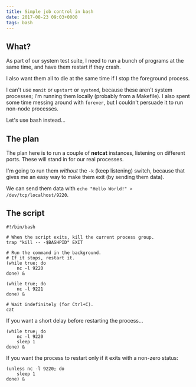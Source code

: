 ```yaml
---
title: Simple job control in bash
date: 2017-08-23 09:03+0000
tags: bash
---
```


## What?

As part of our system test suite, I need to run a bunch of programs at the same
time, and have them restart if they crash.

I also want them all to die at the same time if I stop the foreground process.

I can't use `monit` or `upstart` or `systemd`, because these aren't system processes; I'm running them locally (probably
from a Makefile). I also spent some time messing around with `forever`, but I couldn't persuade it to run non-node
processes.

Let's use bash instead...

## The plan

The plan here is to run a couple of **netcat** instances, listening on different
ports. These will stand in for our real processes.

I'm going to run them _without_ the `-k` (keep listening) switch, because that gives me an easy way to make them exit (by sending them data).

We can send them data with `echo "Hello World!" > /dev/tcp/localhost/9220`.

## The script

```
#!/bin/bash

# When the script exits, kill the current process group.
trap "kill -- -$BASHPID" EXIT

# Run the command in the background.
# If it stops, restart it.
(while true; do
    nc -l 9220
done) &

(while true; do
    nc -l 9221
done) &

# Wait indefinitely (for Ctrl+C).
cat
```

If you want a short delay before restarting the process...

```
(while true; do
    nc -l 9220
    sleep 1
done) &
```

If you want the process to restart only if it exits with a non-zero status:

```
(unless nc -l 9220; do
    sleep 1
done) &
```
